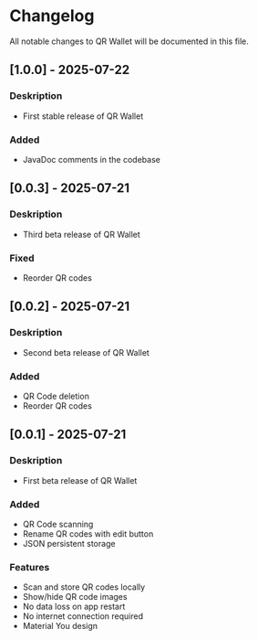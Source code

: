 # Changelog

All notable changes to QR Wallet will be documented in this file.

## [1.0.0] - 2025-07-22

### Deskription
- First stable release of QR Wallet

### Added
- JavaDoc comments in the codebase

## [0.0.3] - 2025-07-21

### Deskription
- Third beta release of QR Wallet

### Fixed
- Reorder QR codes

## [0.0.2] - 2025-07-21

### Deskription
- Second beta release of QR Wallet

### Added
- QR Code deletion
- Reorder QR codes

## [0.0.1] - 2025-07-21

### Deskription
- First beta release of QR Wallet

### Added
- QR Code scanning
- Rename QR codes with edit button
- JSON persistent storage

### Features
- Scan and store QR codes locally
- Show/hide QR code images
- No data loss on app restart
- No internet connection required
- Material You design

